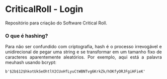 # CriticalRoll - Login

Repositório para criação do Software Critical Roll.

<h3 style="text-align: justify;">O que é hashing?</h3>
<p style="text-align: justify;">Para não ser confundido com criptografia, hash é o processo irrevogável e unidirecional de pegar uma string e se transformar em um tamanho fixo de caracteres aparentemente aleatórios. Por exemplo, aqui está a palavra meuhash  usando bcrypt:</p>
<!-- /wp:tadv/classic-paragraph -->

<!-- wp:code -->
<pre class="wp-block-code"><code>b'$2b$12$hkotUkSeOhtlV2CUxHfLyuCtWBNTvg6KrkZk/hOKfyORJFgiHFieK'</code></pre>
<!-- /wp:code -->

<!-- wp:tadv/classic-paragraph -->

